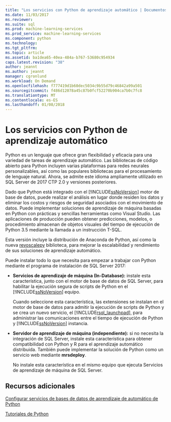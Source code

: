 ```yaml
---
title: "Los servicios con Python de aprendizaje automático | Documentos de Microsoft"
ms.date: 11/03/2017
ms.reviewer: 
ms.suite: sql
ms.prod: machine-learning-services
ms.prod_service: machine-learning-services
ms.component: python
ms.technology: 
ms.tgt_pltfrm: 
ms.topic: article
ms.assetid: ba1dea65-40ea-484a-b767-53680c954934
caps.latest.revision: "38"
author: jeannt
ms.author: jeannt
manager: cgronlund
ms.workload: On Demand
ms.openlocfilehash: f777419d1b60dec5034c9b55d79c46842a99a501
ms.sourcegitcommit: f486d12078a45c87b0fcf52270b904ca7b0c7fc8
ms.translationtype: MT
ms.contentlocale: es-ES
ms.lasthandoff: 01/08/2018
---
```

# <a name="machine-learning-services-with-python"></a>Los servicios con Python de aprendizaje automático

Python es un lenguaje que ofrece gran flexibilidad y eficacia para una variedad de tareas de aprendizaje automático. Las bibliotecas de código abierto para Python incluyen varias plataformas para redes neurales personalizables, así como las populares bibliotecas para el procesamiento de lenguaje natural. Ahora, se admite este idioma ampliamente utilizado en SQL Server de 2017 CTP 2.0 y versiones posteriores.

Dado que Python está integrado con el [!INCLUDE[ssNoVersion](../../includes/ssnoversion-md.md)] motor de base de datos, puede realizar el análisis en lugar donde residen los datos y eliminar los costos y riesgos de seguridad asociados con el movimiento de datos.  Puede implementar soluciones de aprendizaje de máquina basadas en Python con prácticas y sencillas herramientas como Visual Studio. Las aplicaciones de producción pueden obtener predicciones, modelos, o procedimiento almacenan de objetos visuales del tiempo de ejecución de Python 3.5 mediante la llamada a un instrucción T-SQL.

Esta versión incluye la distribución de Anaconda de Python, así como la nueva [revoscalepy](../python/what-is-revoscalepy.md) biblioteca, para mejorar la escalabilidad y rendimiento de sus soluciones de aprendizaje automático.

Puede instalar todo lo que necesita para empezar a trabajar con Python mediante el programa de instalación de SQL Server 2017:

+ **Servicios de aprendizaje de máquina (In-Database):** instale esta característica, junto con el motor de base de datos de SQL Server, para habilitar la ejecución segura de scripts de Python en el [!INCLUDE[ssNoVersion](../../includes/ssnoversion-md.md)] equipo.
  
     Cuando seleccione esta característica, las extensiones se instalan en el motor de base de datos para admitir la ejecución de scripts de Python y se crea un nuevo servicio, el [!INCLUDE[rsql_launchpad](../../includes/rsql-launchpad-md.md)], para administrar las comunicaciones entre el tiempo de ejecución de Python y [!INCLUDE[ssNoVersion](../../includes/ssnoversion-md.md)] instancia.

+ **Servidor de aprendizaje de máquina (independiente):** si no necesita la integración de SQL Server, instale esta característica para obtener compatibilidad con Python y R para el aprendizaje automático distribuida. También puede implementar la solución de Python como un servicio web mediante **mrsdeploy**.
  
     No instale esta característica en el mismo equipo que ejecuta Servicios de aprendizaje de máquina de SQL Server.


## <a name="additional-resources"></a>Recursos adicionales

[Configurar servicios de bases de datos de aprendizaje de automático de Python](setup-python-machine-learning-services.md)

[Tutoriales de Python](../tutorials/sql-server-python-tutorials.md)
